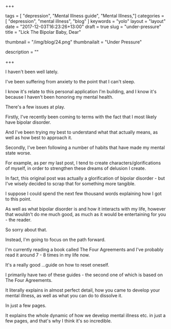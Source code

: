 +++

tags = [ "depression", "Mental Illness guide", "Mental Illness,"]
categories = [ "depression", "mental illness", "blog" ]
keywords = "yolo" 
layout = "layout"
date = "2017-12-03T16:23:26+13:00"
draft = true
slug = "under-pressure"
title = "Lick The Bipolar Baby, Dear"

thumbnail = "/img/blog/24.png"
thumbnailalt = "Under Pressure"

description = ""

+++

I haven't been well lately. 

I've been suffering from anxiety to the point that I can't sleep. 

I know it's relate to this personal application I'm building, and I know it's because I haven't been honoring my mental health. 

There's a few issues at play.

Firstly, I've recently been coming to terms with the fact that I most likely have bipolar disorder. 

And I've been trying my best to understand what that actually means, as well as how best to approach it. 

Secondly, I've been following a number of habits that have made my mental state worse.

For example, as per my last post, I tend to create characters/glorifications of myself, in order to strengthen these dreams of delusion I create.

In fact, this original post was actually a glorification of bipolar disorder - but I've wisely decided to scrap that for something more tangible.

I suppose I could spend the next few thousand words explaining how I got to this point.

As well as what bipolar disorder is and how it interacts with my life, however that wouldn't do me much good, as much as it would be entertaining for you - the reader. 

So sorry about that. 

Instead, I'm going to focus on the path forward. 

I'm currently reading a book called The Four Agreements and I've probably read it around 7 - 8 times in my life now. 

It's a really good ...guide on how to reset oneself. 

I primarily have two of these guides - the second one of which is based on The Four Agreements. 

It literally explains in almost perfect detail, how you came to develop your mental illness, as well as what you can do to dissolve it. 

In just a few pages. 

It explains the whole dynamic of how we develop mental illness etc. in just a few pages, and that's why I think it's so incredible.












<!--

I suffer from bipolar disorder.

It is both the best and worst thing that can happen to a person. 

It is a double-edged sword of the highest quality, designed to shatter under the lightest of expectations.

It is what both dreams and nightmares are made of. 

You see, the reason why it's a nightmare is because it's a predictable cycle.

Which is to say that no matter how much you know about yourself.

No matter how much you change, or understand why you are the way you are. 

The cycle must continue to consume and squander. 

The reason why it's a dream is because it forces you to see things that you previously could not see. 

It forces you to be creative with your hope. 

Hope which turns into delusion, which transpires into helplessness. 

Petty as the death that surrounds you. 

Imagine dying, and then being born again. 

It allows you to live many different lives, and to experience the horror and beauty of every facet.

Every single unimaginable emotion, unturnt and unspoilt - as if the air were stale with freshness. 

Maybe you might like it. 

### Defining Purpose

![Defining Purpose](/img/blog/17-01.png)

I would argue that bipolar disorder is a by-product of modern civilization.

Much unlike a disease or a physical illness, a disorder is marked uncandidly as a side-effect to something unnatural.

In particular, as a side-effect to the creation of purpose. 

Which the end-user unforunately mistakes for happiness or some sense of wellbeing. 

Toiling the mind like a dead hamster on an electronic wheel. 

What makes bipolar disorder particularly destructive is how it contorts us into cultivating purpose.

You see, part of the problem is that purpose isn't real. 

It lacks honesty, and what cannot drive us toward truth can only fill us with false sentiment and void. 

Because truth is, humans can only be one of two things.

We can either have no purpose in our lives. 

Or we have so much purpose that life feels as if it has no purpose at all. 

Which is to say that the only way to strike a balance is to try and steadily balance our ambitions. 

Knowing full-well that our foundations are built on trickling sand. 

Of course, ambition doesn't care about it's origins. 

It only cares about what's ahead of it.

Much like fire.

And fire cannot be controlled.

Well actually, it can be to a certain extent - although it eventually always takes over, as I'll try to explain. 

You see, it's not about control. 

It's about memory and experience. 

### Defining Purpose

![Defining Purpose](/img/blog/17-01.png)

Bipolar disodr 





And I'm convinced most people have some sort of bipolar disorder, which is why we need to re-examine what it actually means to be bipolar. 




a simply a pattern to describe one kind of personality. 






And the reason why we've named it 'bipolar' is because it's a common pattern we see in people. 

Why is it so common? 

Well, that's something I would like to discuss today.

I've been trying to 'overcome' my bipolar disorder for years to no avail. 

I mean, I've gotten very close, but in the end I've realised that bipolar disorder isn't something that you 'overcome'.

Which is to say that bipolar disorder is a human condition, and for as long as I am human, I will always be bipolar.

The reason why I say this is because I've already got my mental health figured out. 

As in, I fully understand my mental health - what I must do to get myself out of a rut, etc. 

I mean this quite seriously - I have everything in my head figured out.

The only issue is that I'm bipolar, so all of that is meaningless.





I haven't been well lately. 

And I know it has to do with the app I've been building as of late. 

It's proving to be an absolute fucking monster. 

Of course, I can only mean that in the nicest of ways. 

-->